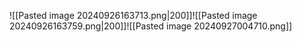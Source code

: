 ![[Pasted image 20240926163713.png|200]]![[Pasted image 20240926163759.png|200]]![[Pasted image 20240927004710.png]]